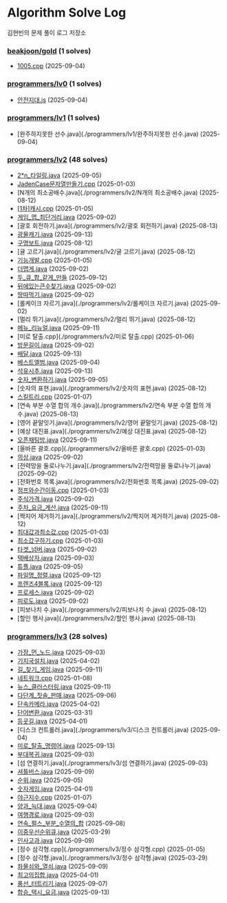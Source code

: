 # Algorithm Solve Log
김현빈의 문제 풀이 로그 저장소


### **[beakjoon/gold](./beakjoon/gold) (1 solves)**

 - [1005.cpp](./beakjoon/gold/1005.cpp) (2025-09-04)


### **[programmers/lv0](./programmers/lv0) (1 solves)**

 - [안전지대.js](./programmers/lv0/안전지대.js) (2025-09-04)


### **[programmers/lv1](./programmers/lv1) (1 solves)**

 - [완주하지못한 선수.java](./programmers/lv1/완주하지못한 선수.java) (2025-09-04)


### **[programmers/lv2](./programmers/lv2) (48 solves)**

 - [2*n_타일링.java](./programmers/lv2/2*n_타일링.java) (2025-09-05)
 - [JadenCase문자열만들기.cpp](./programmers/lv2/JadenCase문자열만들기.cpp) (2025-01-03)
 - [N개의 최소공배수.java](./programmers/lv2/N개의 최소공배수.java) (2025-08-12)
 - [[1차]캐시.cpp](./programmers/lv2/[1차]캐시.cpp) (2025-01-05)
 - [게임_맵_최단거리.java](./programmers/lv2/게임_맵_최단거리.java) (2025-09-02)
 - [괄호 회전하기.java](./programmers/lv2/괄호 회전하기.java) (2025-08-13)
 - [광물캐기.java](./programmers/lv2/광물캐기.java) (2025-09-13)
 - [구명보트.java](./programmers/lv2/구명보트.java) (2025-08-12)
 - [귤 고르기.java](./programmers/lv2/귤 고르기.java) (2025-08-12)
 - [기능개발.cpp](./programmers/lv2/기능개발.cpp) (2025-01-05)
 - [더맵게.java](./programmers/lv2/더맵게.java) (2025-09-02)
 - [두_큐_합_같게_만들](./programmers/lv2/두_큐_합_같게_만들) (2025-09-12)
 - [뒤에있는큰수찾기.java](./programmers/lv2/뒤에있는큰수찾기.java) (2025-09-02)
 - [땅따먹기.java](./programmers/lv2/땅따먹기.java) (2025-09-02)
 - [롤케이크 자르기.java](./programmers/lv2/롤케이크 자르기.java) (2025-09-02)
 - [멀리 뛰기.java](./programmers/lv2/멀리 뛰기.java) (2025-08-12)
 - [메뉴_리뉴얼.java](./programmers/lv2/메뉴_리뉴얼.java) (2025-09-11)
 - [미로 탈출.cpp](./programmers/lv2/미로 탈출.cpp) (2025-01-06)
 - [방문길이.java](./programmers/lv2/방문길이.java) (2025-09-02)
 - [배달.java](./programmers/lv2/배달.java) (2025-09-13)
 - [베스트엘범.java](./programmers/lv2/베스트엘범.java) (2025-09-04)
 - [석유시추.java](./programmers/lv2/석유시추.java) (2025-09-13)
 - [숫자_변환하기.java](./programmers/lv2/숫자_변환하기.java) (2025-09-05)
 - [숫자의 표현.java](./programmers/lv2/숫자의 표현.java) (2025-08-12)
 - [스킬트리.cpp](./programmers/lv2/스킬트리.cpp) (2025-01-07)
 - [연속 부분 수열 합의 개수.java](./programmers/lv2/연속 부분 수열 합의 개수.java) (2025-08-13)
 - [영어 끝말잇기.java](./programmers/lv2/영어 끝말잇기.java) (2025-08-12)
 - [예상 대진표.java](./programmers/lv2/예상 대진표.java) (2025-08-12)
 - [오픈채팅방.java](./programmers/lv2/오픈채팅방.java) (2025-09-11)
 - [올바른 괄호.cpp](./programmers/lv2/올바른 괄호.cpp) (2025-01-03)
 - [의상.java](./programmers/lv2/의상.java) (2025-09-02)
 - [전력망을 둘로나누기.java](./programmers/lv2/전력망을 둘로나누기.java) (2025-09-02)
 - [전화번호 목록.java](./programmers/lv2/전화번호 목록.java) (2025-09-02)
 - [점프와순간이동.cpp](./programmers/lv2/점프와순간이동.cpp) (2025-01-03)
 - [주식가격.java](./programmers/lv2/주식가격.java) (2025-09-02)
 - [주차_요금_계산.java](./programmers/lv2/주차_요금_계산.java) (2025-09-11)
 - [짝지어 제거하기.java](./programmers/lv2/짝지어 제거하기.java) (2025-08-12)
 - [최대값과최소값.cpp](./programmers/lv2/최대값과최소값.cpp) (2025-01-03)
 - [최소값구하기.cpp](./programmers/lv2/최소값구하기.cpp) (2025-01-03)
 - [타겟_넘버.java](./programmers/lv2/타겟_넘버.java) (2025-09-02)
 - [택배상자.java](./programmers/lv2/택배상자.java) (2025-09-03)
 - [튜플.java](./programmers/lv2/튜플.java) (2025-09-05)
 - [파일명_정렬.java](./programmers/lv2/파일명_정렬.java) (2025-09-12)
 - [프렌즈4블록.java](./programmers/lv2/프렌즈4블록.java) (2025-09-12)
 - [프로세스.java](./programmers/lv2/프로세스.java) (2025-09-02)
 - [피로도.java](./programmers/lv2/피로도.java) (2025-09-02)
 - [피보나치 수.java](./programmers/lv2/피보나치 수.java) (2025-08-12)
 - [할인 행사.java](./programmers/lv2/할인 행사.java) (2025-08-13)


### **[programmers/lv3](./programmers/lv3) (28 solves)**

 - [가장_먼_노드.java](./programmers/lv3/가장_먼_노드.java) (2025-09-03)
 - [기지국설치.java](./programmers/lv3/기지국설치.java) (2025-04-02)
 - [길_찾기_게임.java](./programmers/lv3/길_찾기_게임.java) (2025-09-11)
 - [네트워크.cpp](./programmers/lv3/네트워크.cpp) (2025-01-08)
 - [뉴스_클러스터링.java](./programmers/lv3/뉴스_클러스터링.java) (2025-09-11)
 - [다단계_칫솔_판매.java](./programmers/lv3/다단계_칫솔_판매.java) (2025-09-06)
 - [단속카메라.java](./programmers/lv3/단속카메라.java) (2025-04-02)
 - [단어변환.java](./programmers/lv3/단어변환.java) (2025-03-31)
 - [등굣길.java](./programmers/lv3/등굣길.java) (2025-04-01)
 - [디스크 컨트롤러.java](./programmers/lv3/디스크 컨트롤러.java) (2025-09-04)
 - [미로_탈출_명령어.java](./programmers/lv3/미로_탈출_명령어.java) (2025-09-13)
 - [부대복귀.java](./programmers/lv3/부대복귀.java) (2025-09-03)
 - [섬 연결하기.java](./programmers/lv3/섬 연결하기.java) (2025-09-03)
 - [셔틀버스.java](./programmers/lv3/셔틀버스.java) (2025-09-09)
 - [순위.java](./programmers/lv3/순위.java) (2025-09-05)
 - [숫자게임.java](./programmers/lv3/숫자게임.java) (2025-04-01)
 - [야근지수.cpp](./programmers/lv3/야근지수.cpp) (2025-01-07)
 - [양과_늑대.java](./programmers/lv3/양과_늑대.java) (2025-09-04)
 - [여행경로.java](./programmers/lv3/여행경로.java) (2025-09-03)
 - [연속_펄스_부분_수열의_합](./programmers/lv3/연속_펄스_부분_수열의_합) (2025-09-08)
 - [이중우선순위큐.java](./programmers/lv3/이중우선순위큐.java) (2025-03-29)
 - [인사고과.java](./programmers/lv3/인사고과.java) (2025-09-09)
 - [정수 삼각형.cpp](./programmers/lv3/정수 삼각형.cpp) (2025-01-05)
 - [정수 삼각형.java](./programmers/lv3/정수 삼각형.java) (2025-03-29)
 - [좌물쇠와_열쇠.java](./programmers/lv3/좌물쇠와_열쇠.java) (2025-09-09)
 - [최고의집합.java](./programmers/lv3/최고의집합.java) (2025-04-01)
 - [풍선_터트리기.java](./programmers/lv3/풍선_터트리기.java) (2025-09-07)
 - [합승_택시_요금.java](./programmers/lv3/합승_택시_요금.java) (2025-09-13)

